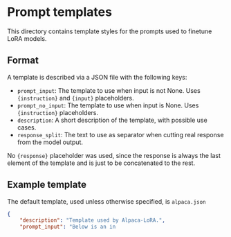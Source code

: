 # Prompt templates

This directory contains template styles for the prompts used to finetune LoRA models.

## Format

A template is described via a JSON file with the following keys:

- `prompt_input`: The template to use when input is not None. Uses `{instruction}` and `{input}` placeholders.
- `prompt_no_input`: The template to use when input is None. Uses `{instruction}` placeholders.
- `description`: A short description of the template, with possible use cases.
- `response_split`: The text to use as separator when cutting real response from the model output.

No `{response}` placeholder was used, since the response is always the last element of the template and is just to be concatenated to the rest.

## Example template

The default template, used unless otherwise specified, is `alpaca.json`

```json
{
    "description": "Template used by Alpaca-LoRA.",
    "prompt_input": "Below is an in